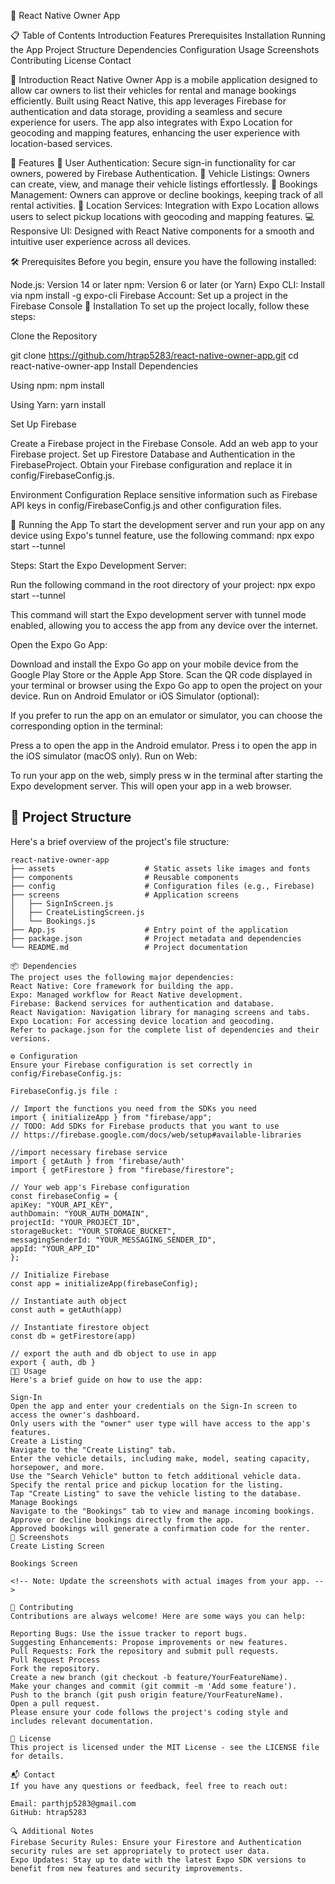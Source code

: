 🚗 React Native Owner App

📋 Table of Contents
Introduction
Features
Prerequisites
Installation
Running the App
Project Structure
Dependencies
Configuration
Usage
Screenshots
Contributing
License
Contact

🚀 Introduction
React Native Owner App is a mobile application designed to allow car owners to list their vehicles for rental and manage bookings efficiently. Built using React Native, this app leverages Firebase for authentication and data storage, providing a seamless and secure experience for users. The app also integrates with Expo Location for geocoding and mapping features, enhancing the user experience with location-based services.

🌟 Features
🔐 User Authentication: Secure sign-in functionality for car owners, powered by Firebase Authentication.
🚗 Vehicle Listings: Owners can create, view, and manage their vehicle listings effortlessly.
📅 Bookings Management: Owners can approve or decline bookings, keeping track of all rental activities.
📍 Location Services: Integration with Expo Location allows users to select pickup locations with geocoding and mapping features.
💻 Responsive UI: Designed with React Native components for a smooth and intuitive user experience across all devices.

🛠️ Prerequisites
Before you begin, ensure you have the following installed:

Node.js: Version 14 or later
npm: Version 6 or later (or Yarn)
Expo CLI: Install via npm install -g expo-cli
Firebase Account: Set up a project in the Firebase Console
🔧 Installation
To set up the project locally, follow these steps:

Clone the Repository

git clone https://github.com/htrap5283/react-native-owner-app.git
cd react-native-owner-app
Install Dependencies

Using npm:
npm install

Using Yarn:
yarn install

Set Up Firebase

Create a Firebase project in the Firebase Console.
Add an web app to your Firebase project.
Set up Firestore Database and Authentication in the FirebaseProject.
Obtain your Firebase configuration and replace it in config/FirebaseConfig.js.

Environment Configuration
Replace sensitive information such as Firebase API keys in config/FirebaseConfig.js and other configuration files.

🏃 Running the App
To start the development server and run your app on any device using Expo's tunnel feature, use the following command:
npx expo start --tunnel

Steps:
Start the Expo Development Server:

Run the following command in the root directory of your project:
npx expo start --tunnel

This command will start the Expo development server with tunnel mode enabled, allowing you to access the app from any device over the internet.

Open the Expo Go App:

Download and install the Expo Go app on your mobile device from the Google Play Store or the Apple App Store.
Scan the QR code displayed in your terminal or browser using the Expo Go app to open the project on your device.
Run on Android Emulator or iOS Simulator (optional):

If you prefer to run the app on an emulator or simulator, you can choose the corresponding option in the terminal:

Press a to open the app in the Android emulator.
Press i to open the app in the iOS simulator (macOS only).
Run on Web:

To run your app on the web, simply press w in the terminal after starting the Expo development server. This will open your app in a web browser.

## 📁 Project Structure

Here's a brief overview of the project's file structure:

```plaintext
react-native-owner-app
├── assets                    # Static assets like images and fonts
├── components                # Reusable components
├── config                    # Configuration files (e.g., Firebase)
├── screens                   # Application screens
│   ├── SignInScreen.js
│   ├── CreateListingScreen.js
│   └── Bookings.js
├── App.js                    # Entry point of the application
├── package.json              # Project metadata and dependencies
└── README.md                 # Project documentation

📦 Dependencies
The project uses the following major dependencies:
React Native: Core framework for building the app.
Expo: Managed workflow for React Native development.
Firebase: Backend services for authentication and database.
React Navigation: Navigation library for managing screens and tabs.
Expo Location: For accessing device location and geocoding.
Refer to package.json for the complete list of dependencies and their versions.

⚙️ Configuration
Ensure your Firebase configuration is set correctly in config/FirebaseConfig.js:

FirebaseConfig.js file :

// Import the functions you need from the SDKs you need
import { initializeApp } from "firebase/app";
// TODO: Add SDKs for Firebase products that you want to use
// https://firebase.google.com/docs/web/setup#available-libraries

//import necessary firebase service
import { getAuth } from 'firebase/auth'
import { getFirestore } from "firebase/firestore";

// Your web app's Firebase configuration
const firebaseConfig = {
apiKey: "YOUR_API_KEY",
authDomain: "YOUR_AUTH_DOMAIN",
projectId: "YOUR_PROJECT_ID",
storageBucket: "YOUR_STORAGE_BUCKET",
messagingSenderId: "YOUR_MESSAGING_SENDER_ID",
appId: "YOUR_APP_ID"
};

// Initialize Firebase
const app = initializeApp(firebaseConfig);

// Instantiate auth object
const auth = getAuth(app)

// Instantiate firestore object
const db = getFirestore(app)

// export the auth and db object to use in app
export { auth, db }
🧑‍💻 Usage
Here's a brief guide on how to use the app:

Sign-In
Open the app and enter your credentials on the Sign-In screen to access the owner's dashboard.
Only users with the "owner" user type will have access to the app's features.
Create a Listing
Navigate to the "Create Listing" tab.
Enter the vehicle details, including make, model, seating capacity, horsepower, and more.
Use the "Search Vehicle" button to fetch additional vehicle data.
Specify the rental price and pickup location for the listing.
Tap "Create Listing" to save the vehicle listing to the database.
Manage Bookings
Navigate to the "Bookings" tab to view and manage incoming bookings.
Approve or decline bookings directly from the app.
Approved bookings will generate a confirmation code for the renter.
📸 Screenshots
Create Listing Screen

Bookings Screen

<!-- Note: Update the screenshots with actual images from your app. -->

🤝 Contributing
Contributions are always welcome! Here are some ways you can help:

Reporting Bugs: Use the issue tracker to report bugs.
Suggesting Enhancements: Propose improvements or new features.
Pull Requests: Fork the repository and submit pull requests.
Pull Request Process
Fork the repository.
Create a new branch (git checkout -b feature/YourFeatureName).
Make your changes and commit (git commit -m 'Add some feature').
Push to the branch (git push origin feature/YourFeatureName).
Open a pull request.
Please ensure your code follows the project's coding style and includes relevant documentation.

📜 License
This project is licensed under the MIT License - see the LICENSE file for details.

📬 Contact
If you have any questions or feedback, feel free to reach out:

Email: parthjp5283@gmail.com
GitHub: htrap5283

🔍 Additional Notes
Firebase Security Rules: Ensure your Firestore and Authentication security rules are set appropriately to protect user data.
Expo Updates: Stay up to date with the latest Expo SDK versions to benefit from new features and security improvements.
